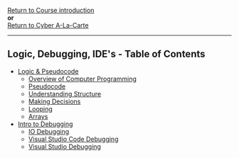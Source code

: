 <a href="https://github.com/CyberTrainingUSAF/01-Course-Introduction-and-setup/blob/master/README.md" rel="Return to Course Introduction"> Return to Course introduction </a>  
**or**  
<a href="https://github.com/CyberTrainingUSAF/11-Cyber-A-La-Carte" > Return to Cyber A-La-Carte </a>

---

## Logic, Debugging, IDE's - Table of Contents

* [Logic & Pseudocode](01_pseudocode/README.md)
  * [Overview of Computer Programming](01_pseudocode/01_Overview.md)
  * [Pseudocode](01_pseudocode/02_pseudocode.md)
  * [Understanding Structure](01_pseudocode/03_Structure.md)
  * [Making Decisions](01_pseudocode/04_Decisions.md)
  * [Looping](01_pseudocode/05_Looping.md)
  * [Arrays](01_pseudocode/06_Arrays.md)
* [Intro to Debugging](03_Debugging/01_Intro_to_Debugging.md)
  * [IO Debugging](03_Debugging/02_IO_Debugging.md)
  * [Visual Studio Code Debugging](03_Debugging/04.3_VSCode_Debugging.md)
  * [Visual Studio Debugging](03_Debugging/04.2_VS_Debugging.md)
